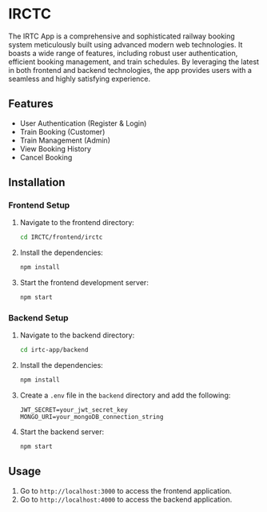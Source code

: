 # IRCTC

The IRTC App is a comprehensive and sophisticated railway booking system meticulously built using advanced modern web technologies. It boasts a wide range of features, including robust user authentication, efficient booking management, and train schedules. By leveraging the latest in both frontend and backend technologies, the app provides users with a seamless and highly satisfying experience.

## Features

- User Authentication (Register & Login)
- Train Booking (Customer)
- Train Management (Admin)
- View Booking History
- Cancel Booking

## Installation

### Frontend Setup

1. Navigate to the frontend directory:
   ```bash
   cd IRCTC/frontend/irctc
   ```
2. Install the dependencies:
   ```bash
   npm install
   ```
3. Start the frontend development server:
   ```bash
   npm start
   ```

### Backend Setup

1. Navigate to the backend directory:
   ```bash
   cd irtc-app/backend
   ```
2. Install the dependencies:
   ```bash
   npm install
   ```
3. Create a `.env` file in the `backend` directory and add the following:
   ```
   JWT_SECRET=your_jwt_secret_key
   MONGO_URI=your_mongoDB_connection_string
   ```
4. Start the backend server:
   ```bash
   npm start
   ```

## Usage

1. Go to `http://localhost:3000` to access the frontend application.
2. Go to `http://localhost:4000` to access the backend application.
